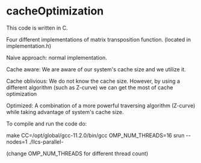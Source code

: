 # cacheOptimization
This code is written in C. 

Four different implementations of matrix transposition function. (located in implementation.h)


Naive approach: normal implementation.

Cache aware: We are aware of our system's cache size and we utilize it.

Cache oblivious: We do not know the cache size. However, by using a different algorithm (such as Z-curve) we can get the most of cache optimization

Optimized: A combination of a more powerful traversing algorithm (Z-curve) while taking advantage of system's cache size.

To compile and run the code do:

make CC=/opt/global/gcc-11.2.0/bin/gcc
OMP_NUM_THREADS=16 srun --nodes=1 ./llcs-parallel-<version>
  
(change OMP_NUM_THREADS for different thread count)
